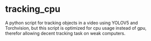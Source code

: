 # tracking_cpu
A python script for tracking objects in a video using YOLOV5 and Torchvision, but this script is optimized for cpu usage instead of gpu, therefor allowing decent tracking task on weak computers.
